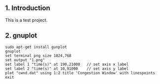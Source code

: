 ## 1. Introduction  
This is a test project.
## 2. gnuplot
```
sudo apt-get install gunplot
gnuplot
set terminal png size 1024,768
set output "1.png"
set label 1 "time(s)" at 190,21000   // set axis x label   
set label 2 "time(s)" at 10,91000    // set axis y label
plot "cwnd.dat" using 1:2 title 'Congestion Window' with linespoints
exit
```
